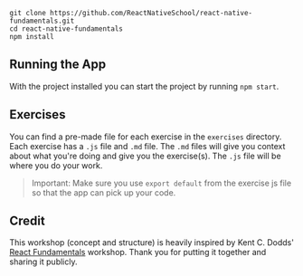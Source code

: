 
```
git clone https://github.com/ReactNativeSchool/react-native-fundamentals.git
cd react-native-fundamentals
npm install
```

## Running the App

With the project installed you can start the project by running `npm start`.



## Exercises

You can find a pre-made file for each exercise in the `exercises` directory. Each exercise has a `.js` file and `.md` file. The `.md` files will give you context about what you're doing and give you the exercise(s). The `.js` file will be where you do your work.

> Important: Make sure you use `export default` from the exercise js file so that the app can pick up your code.


## Credit

This workshop (concept and structure) is heavily inspired by Kent C. Dodds' [React Fundamentals](https://github.com/kentcdodds/react-fundamentals) workshop. Thank you for putting it together and sharing it publicly.


